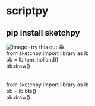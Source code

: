 # scriptpy
## pip install sketchpy
![image](https://user-images.githubusercontent.com/74877752/184686889-b4dedd42-634c-4845-bedc-98dd890366be.png)
 -try this out :grin: <br>
from sketchpy import library as lb  <br>
ob = lb.tom_holland() <br>
ob.draw() <br>
<br> <br>
from sketchpy import library as lb  <br>
ob = lb.bts()<br>
ob.draw() <br>

